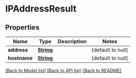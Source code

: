 # IPAddressResult
## Properties

Name | Type | Description | Notes
------------ | ------------- | ------------- | -------------
**address** | [**String**](string) |  | [default to null]
**hostname** | [**String**](string) |  | [default to null]

[[Back to Model list]](../README#documentation-for-models) [[Back to API list]](../README#documentation-for-api-endpoints) [[Back to README]](../README)

